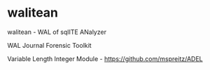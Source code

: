 walitean
========
walitean - WAL of sqlITE ANalyzer

WAL Journal Forensic Toolkit

Variable Length Integer Module - https://github.com/mspreitz/ADEL
